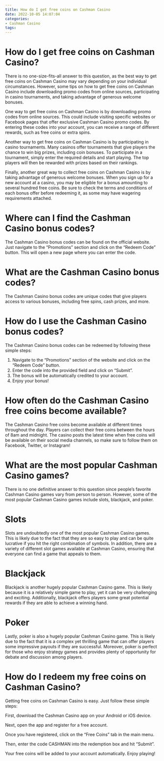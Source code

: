 ```yaml
---
title: How do I get free coins on Cashman Casino
date: 2022-10-05 14:07:04
categories:
- Cashman Casino
tags:
---
```



#  How do I get free coins on Cashman Casino?

There is no one-size-fits-all answer to this question, as the best way to get free coins on Cashman Casino may vary depending on your individual circumstances. However, some tips on how to get free coins on Cashman Casino include downloading promo codes from online sources, participating in casino tournaments, and taking advantage of generous welcome bonuses.

One way to get free coins on Cashman Casino is by downloading promo codes from online sources. This could include visiting specific websites or Facebook pages that offer exclusive Cashman Casino promo codes. By entering these codes into your account, you can receive a range of different rewards, such as free coins or extra spins.

Another way to get free coins on Cashman Casino is by participating in casino tournaments. Many casinos offer tournaments that give players the chance to win big prizes, including coin bonuses. To participate in a tournament, simply enter the required details and start playing. The top players will then be rewarded with prizes based on their rankings.

Finally, another great way to collect free coins on Cashman Casino is by taking advantage of generous welcome bonuses. When you sign up for a new account at a casino, you may be eligible for a bonus amounting to several hundred free coins. Be sure to check the terms and conditions of each bonus offer before redeeming it, as some may have wagering requirements attached.

#  Where can I find the Cashman Casino bonus codes?

The Cashman Casino bonus codes can be found on the official website. Just navigate to the “Promotions” section and click on the “Redeem Code” button. This will open a new page where you can enter the code.

# What are the Cashman Casino bonus codes?

The Cashman Casino bonus codes are unique codes that give players access to various bonuses, including free spins, cash prizes, and more.

# How do I use the Cashman Casino bonus codes?

The Cashman Casino bonus codes can be redeemed by following these simple steps:

1. Navigate to the “Promotions” section of the website and click on the “Redeem Code” button.
2. Enter the code into the provided field and click on “Submit”.
3. The bonus will be automatically credited to your account.
4. Enjoy your bonus!

#  How often do the Cashman Casino free coins become available?

The Cashman Casino free coins become available at different times throughout the day. Players can collect their free coins between the hours of 8am and midnight. The casino posts the latest time when free coins will be available on their social media channels, so make sure to follow them on Facebook, Twitter, or Instagram!

#  What are the most popular Cashman Casino games?

There is no one definitive answer to this question since people’s favorite Cashman Casino games vary from person to person. However, some of the most popular Cashman Casino games include slots, blackjack, and poker.

# Slots

Slots are undoubtedly one of the most popular Cashman Casino games. This is likely due to the fact that they are so easy to play and can be quite lucrative if you hit the right combination of symbols. In addition, there are a variety of different slot games available at Cashman Casino, ensuring that everyone can find a game that appeals to them.

# Blackjack

Blackjack is another hugely popular Cashman Casino game. This is likely because it is a relatively simple game to play, yet it can be very challenging and exciting. Additionally, blackjack offers players some great potential rewards if they are able to achieve a winning hand.

# Poker

Lastly, poker is also a hugely popular Cashman Casino game. This is likely due to the fact that it is a complex yet thrilling game that can offer players some impressive payouts if they are successful. Moreover, poker is perfect for those who enjoy strategy games and provides plenty of opportunity for debate and discussion among players.

#  How do I redeem my free coins on Cashman Casino?

Getting free coins on Cashman Casino is easy. Just follow these simple steps:

First, download the Cashman Casino app on your Android or iOS device.

Next, open the app and register for a free account.

Once you have registered, click on the “Free Coins” tab in the main menu.

Then, enter the code CASHMAN into the redemption box and hit “Submit”.

Your free coins will be added to your account automatically. Enjoy playing!
